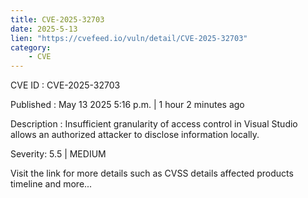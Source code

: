 ```yaml
---
title: CVE-2025-32703
date: 2025-5-13
lien: "https://cvefeed.io/vuln/detail/CVE-2025-32703"
category:
    - CVE
---
```


CVE ID : CVE-2025-32703

Published :  May 13
2025
5:16 p.m. | 1 hour
2 minutes ago

Description : Insufficient granularity of access control in Visual Studio allows an authorized attacker to disclose information locally.

Severity: 5.5 | MEDIUM

Visit the link for more details
such as CVSS details
affected products
timeline
and more...
